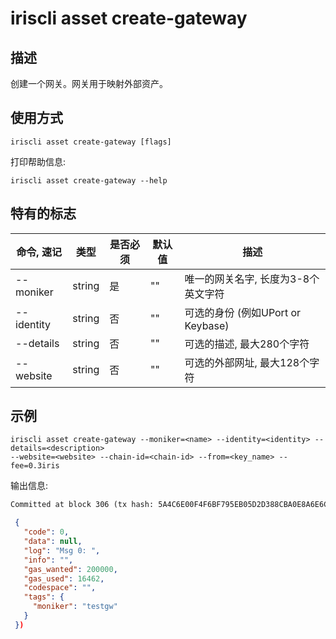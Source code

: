 # iriscli asset create-gateway

## 描述

创建一个网关。网关用于映射外部资产。

## 使用方式

```
iriscli asset create-gateway [flags]
```

打印帮助信息:
```
iriscli asset create-gateway --help
```

## 特有的标志

| 命令, 速记     | 类型   | 是否必须 | 默认值  | 描述                                                         |
| --------------------| -----  | -------- | -------- | ------------------------------------------------------------------- |
| --moniker           | string | 是    | ""       | 唯一的网关名字, 长度为3-8个英文字符|
| --identity          | string | 否    | ""       | 可选的身份 (例如UPort or Keybase) |
| --details           | string | 否    | ""       | 可选的描述, 最大280个字符|
| --website           | string | 否    | ""       | 可选的外部网址, 最大128个字符|


## 示例

```
iriscli asset create-gateway --moniker=<name> --identity=<identity> --details=<description> 
--website=<website> --chain-id=<chain-id> --from=<key_name> --fee=0.3iris
```

输出信息:
```txt
Committed at block 306 (tx hash: 5A4C6E00F4F6BF795EB05D2D388CBA0E8A6E6CF17669314B1EE6A31729A22450, response: {Code:0 Data:[] Log:Msg 0:  Info: GasWanted:200000 GasUsed:3398 Tags:[{Key:[97 99 116 105 111 110] Value:[115 101 114 118 105 99 101 45 119 105 116 104 100 114 97 119 45 102 101 101 115] XXX_NoUnkeyedLiteral:{} XXX_unrecognized:[] XXX_sizecache:0} {Key:[99 111 109 112 108 101 116 101 67 111 110 115 117 109 101 100 84 120 70 101 101 45 105 114 105 115 45 97 116 116 111] Value:[34 54 55 57 54 48 48 48 48 48 48 48 48 48 48 48 34] XXX_NoUnkeyedLiteral:{} XXX_unrecognized:[] XXX_sizecache:0}] Codespace: XXX_NoUnkeyedLiteral:{} XXX_unrecognized:[] XXX_sizecache:0})
```

```json
 {
   "code": 0,
   "data": null,
   "log": "Msg 0: ",
   "info": "",
   "gas_wanted": 200000,
   "gas_used": 16462,
   "codespace": "",
   "tags": {
     "moniker": "testgw"
   }
 })
```